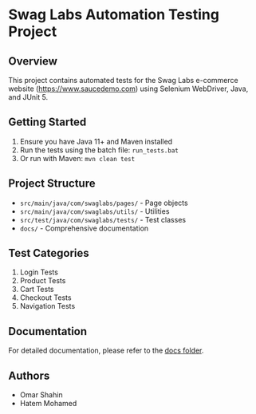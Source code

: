 # Swag Labs Automation Testing Project

## Overview
This project contains automated tests for the Swag Labs e-commerce website (https://www.saucedemo.com) using Selenium WebDriver, Java, and JUnit 5.

## Getting Started
1. Ensure you have Java 11+ and Maven installed
2. Run the tests using the batch file: `run_tests.bat`
3. Or run with Maven: `mvn clean test`

## Project Structure
- `src/main/java/com/swaglabs/pages/` - Page objects
- `src/main/java/com/swaglabs/utils/` - Utilities
- `src/test/java/com/swaglabs/tests/` - Test classes
- `docs/` - Comprehensive documentation

## Test Categories
1. Login Tests
2. Product Tests
3. Cart Tests
4. Checkout Tests
5. Navigation Tests

## Documentation
For detailed documentation, please refer to the [docs folder](./docs/README.md).

## Authors
- Omar Shahin
- Hatem Mohamed

